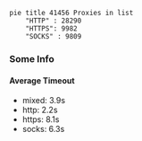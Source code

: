 
```mermaid
pie title 41456 Proxies in list
    "HTTP" : 28290
    "HTTPS": 9982
    "SOCKS" : 9809
```

### Some Info
#### Average Timeout

- mixed: 3.9s
- http: 2.2s
- https: 8.1s
- socks: 6.3s
